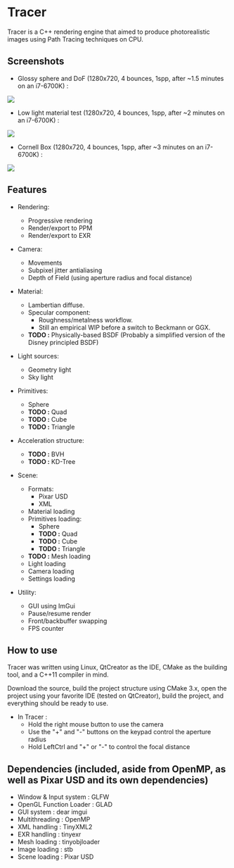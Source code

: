Tracer
======

Tracer is a C++ rendering engine that aimed to produce photorealistic images using Path Tracing techniques on CPU.

Screenshots
------

* Glossy sphere and DoF (1280x720, 4 bounces, 1spp, after ~1.5 minutes on an i7-6700K) :

![](https://image.ibb.co/bW14U6/mono_Sphere_Do_F_720p.png)

* Low light material test (1280x720, 4 bounces, 1spp, after ~2 minutes on an i7-6700K) :

![](https://image.ibb.co/cxF9wm/material_Test_720p.png)

* Cornell Box (1280x720, 4 bounces, 1spp, after ~3 minutes on an i7-6700K) :

![](https://image.ibb.co/nD0bbm/cornell_720p.png)

Features
------

* Rendering:
    * Progressive rendering
    * Render/export to PPM
    * Render/export to EXR

* Camera:
    * Movements
    * Subpixel jitter antialiasing
    * Depth of Field (using aperture radius and focal distance)

* Material:
    * Lambertian diffuse.
    * Specular component:
        * Roughness/metalness workflow.
        * Still an empirical WIP before a switch to Beckmann or GGX.
    * **TODO :** Physically-based BSDF (Probably a simplified version of the Disney principled BSDF)

* Light sources:
    * Geometry light
    * Sky light

* Primitives:
    * Sphere
    * **TODO :** Quad
    * **TODO :** Cube
    * **TODO :** Triangle

* Acceleration structure:
    * **TODO :** BVH
    * **TODO :** KD-Tree

* Scene:
    * Formats:
        * Pixar USD
        * XML
    * Material loading
    * Primitives loading:
        * Sphere
        * **TODO :** Quad
        * **TODO :** Cube
        * **TODO :** Triangle
    * **TODO :** Mesh loading
    * Light loading
    * Camera loading
    * Settings loading

* Utility:
    * GUI using ImGui
    * Pause/resume render
    * Front/backbuffer swapping
    * FPS counter

How to use
------

Tracer was written using Linux, QtCreator as the IDE, CMake as the building tool, and a C++11 compiler in mind.

Download the source, build the project structure using CMake 3.x, open the project using your favorite IDE (tested on QtCreator), build the project, and everything should be ready to use.

* In Tracer :
    * Hold the right mouse button to use the camera
    * Use the "+" and "-" buttons on the keypad control the aperture radius
    * Hold LeftCtrl and "+" or "-" to control the focal distance

Dependencies (included, aside from OpenMP, as well as Pixar USD and its own dependencies)
------

- Window & Input system : GLFW
- OpenGL Function Loader : GLAD
- GUI system : dear imgui
- Multithreading : OpenMP
- XML handling : TinyXML2
- EXR handling : tinyexr
- Mesh loading : tinyobjloader
- Image loading : stb
- Scene loading : Pixar USD
